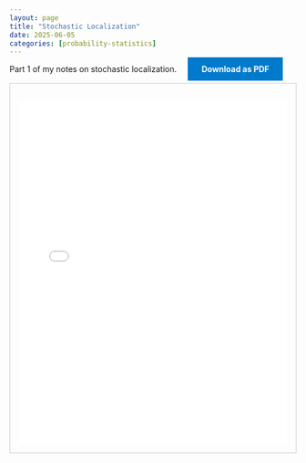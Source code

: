 ```yaml
---
layout: page
title: "Stochastic Localization"
date: 2025-06-05
categories: [probability-statistics]
---
```


Part 1 of my notes on stochastic localization.
<a href="{{ '/assets/pdf/tensor-norms-quantum-entanglement-2.pdf' | relative_url }}" download class="btn download-btn" style="background:#007acc; color:#fff; padding:0.75rem 1.5rem; text-decoration:none; font-weight:bold; margin-left:1rem;">Download as PDF</a>

<!--more-->

  <div class="note-box" style="border:1px solid #ccc; padding:1rem; margin-top:1rem;">
      <iframe src="{{ '/assets/html/tensor-norms-quantum-entanglement-2.html' | relative_url }}" width="100%" height="600px" style="border:none; margin-top:1rem;" loading="lazy"></iframe>
  </div>